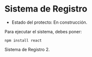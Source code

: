 <h1> Sistema de Registro</h1>

- Estado del protecto: En construcción.

Para ejecutar el sistema, debes poner: 

```npm install react```

Sistema de Registro 2.
